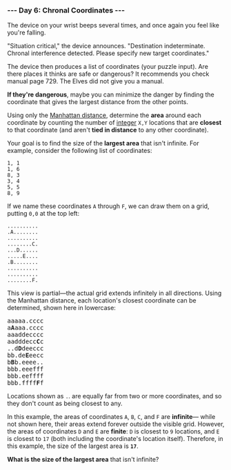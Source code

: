 ### --- Day 6: Chronal Coordinates ---

The device on your wrist beeps several times, and once again you feel like
you're falling.

"Situation critical," the device announces. "Destination indeterminate.
Chronal interference detected. Please specify new target coordinates."

The device then produces a list of coordinates (your puzzle input). Are
there places it thinks are safe or dangerous? It recommends you check manual
page 729. The Elves did not give you a manual.

**If they're dangerous**, maybe you can minimize the danger by finding the
coordinate that gives the largest distance from the other points.

Using only the [Manhattan distance](https://en.wikipedia.org/wiki/Taxicab_geometry), determine the **area** around each
coordinate by counting the number of [integer](https://en.wikipedia.org/wiki/Integer) `X,Y` locations that are **closest**
to that coordinate (and aren't **tied in distance** to any other coordinate).

Your goal is to find the size of the **largest area** that isn't infinite. For
example, consider the following list of coordinates:

```
1, 1
1, 6
8, 3
3, 4
5, 5
8, 9
```

If we name these coordinates `A` through `F`, we can draw them on a grid,
putting `0,0` at the top left:

```
..........
.A........
..........
........C.
...D......
.....E....
.B........
..........
..........
........F.
```

This view is partial—the actual grid extends infinitely in all
directions. Using the Manhattan distance, each location's closest
coordinate can be determined, shown here in lowercase:

<pre>
aaaaa.cccc
a<b>A</b>aaa.cccc
aaaddecccc
aadddecc<b>C</b>c
..d<b>D</b>deeccc
bb.de<b>E</b>eecc
b<b>B</b>b.eeee..
bbb.eeefff
bbb.eeffff
bbb.ffff<b>F</b>f
</pre>

Locations shown as `.`. are equally far from two or more coordinates, and so
they don't count as being closest to any.

In this example, the areas of coordinates `A`, `B`, `C`, and `F` are **infinite**—
while not shown here, their areas extend forever outside the visible grid.
However, the areas of coordinates `D` and `E` are **finite**: `D` is closest to `9`
locations, and `E` is closest to `17` (both including the coordinate's location
itself). Therefore, in this example, the size of the largest area is **`17`**.

**What is the size of the largest area** that isn't infinite?

